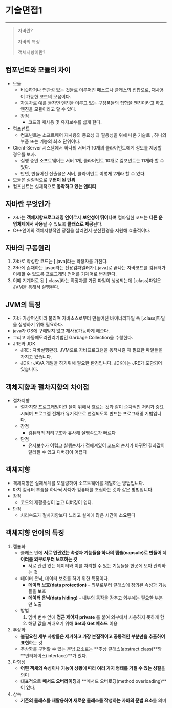  

# 기술면접1

---

> 자바란?
>
> 자바의 특징 
>
> 객체지향이란? 

## 컴포넌트와 모듈의 차이

- 모듈 
  - 비슷하거나 연관성 있는 것들로 이루어진 메소드나 클래스의 집합으로, 재사용이 가능한 코드의 모음이다.
  - 자동차로 예를 들자면 엔진을 이루고 있는 구성품들의 집합을 엔진이라고 하고 엔진을 모듈이라고 할 수 있다. 
  - 장점
    - 코드의 재사용 및 유지보수를 쉽게 한다. 
- 컴포넌트 
  - 컴포넌트는 소프트웨어 재사용의 중요성 과 필용성을 위해 나온 기술로 , 하나의 부품 또는 기능의 최소 단위이다. 
- Client-Server 시스템에서 하나의 서버가 10개의 클라이언트에게 정보를 제공할 경우를 보자.
  - 실행 중인 소프트웨어는 서버 1개, 클라어언트 10개로 컴포넌트는 11개라 할 수 있다.
  - 반면, 만들어진 산출물은 서버, 클라이언트 이렇게 2개라 할 수 있다.
- 모듈은 실질적으로 **구현이 된 단위**
- 컴포넌트는 실제적으로 **동작하고 있는 엔티티** 



## 자바란 무엇인가

- 자바는 **객체지향프로그래밍 언어**로서 **보안성이 뛰어나며** 컴파일한 코드는 **다른 운영체제에서 사용**될 수 있도록 **클래스로 제공**된다. 
-  C++언어의 객체지향적인 장점을 살리면서 분산환경을 지원해 효율적이다.



## 자바의 구동원리

1. 자바로 작성한 코드는 [.java]라는 확장자를 가진다.
2.  자바에 존재하는 javac라는 전용컴파일러가 [.java]로 끝나는 자바코드를 컴퓨터가 이해할 수 있도록 프로그래밍 언어를 기계어로 변경한다.
3. 이떄 기계어로 된 [.class]라는 확장자를 가진 파일이 생성되는데 [.class]파일은 JVM을 통해서 실행된다. 



## JVM의 특징

- 자바 가상머신이라 불리며 자바소스로부터 만들어진 바이너리파일 즉 [.class]파일을 실행하기 위해 필요하다.
- java가 OS에 구애받지 않고 재사용가능하게 해준다.
- 그리고 자동메모리관리기법인 Garbage Collection을 수행한다.
- JRE와 JDK
  - JRE : 자바실행환경. JVM으로 자바프로그램을 동작시킬 때 필요한 파일들을 가지고 있습니다.
  - JDK : JAVA 개발을 하기위해 필요한 환경입니다. JDK에는 JRE가 포함되어 있습니다.



## 객체지향과 절차지향의 차이점

- 절차지향
  - 절차지향 프로그래밍이란 물이 위에서 흐르는 것과 같이 순차적인 처리가 중요시되며 프로그램 전체가 유기적으로 연결되도록 만드는 프로그래밍 기법입니다. 
  - 장점
    - 컴퓨터의 처리구조와 유사해 실행속도가 빠르다
  - 단점
    - 유지보수가 어렵고 실행순서가 정해져있어 코드의 순서가 바뀌면 결과값이 달라질 수 있고 디버깅이 어렵다



## 객체지향

- 객체지향은 실제세계를 모델링하여 소프트웨어를 개발하는 방법입니다.
- 마치 컴퓨터 부품을 하나씩 사다가 컴퓨터를 조립하는 것과 같은 방법입니다.
- 장점
  - 코드의 재활용성이 높고 디버깅이 쉽다.
- 단점
  - 처리속도가 절차지향보다 느리고 설계에 많은 시간이 소요된다



## 객체지향 언어의 특징

1. 캡슐화
   - 클래스 안에 **서로 연관있는 속성과 기능들을 하나의 캡슐(capsule)로 만들어 데이터를 외부로부터 보호하는 것**
     - 서로 관련 있는 데이터와 이를 처리할 수 있는 기능들을 한곳에 모아 관리하는 것
   - 데이터 은닉, 데이터 보호를 하기 위한 특징이다. 
     - **데이터 보호(data protection)** – 외부로부터 클래스에 정의된 속성과 기능들을 보호
     - **데이터 은닉(data hiding)** – 내부의 동작을 감추고 외부에는 필요한 부분만 노출
   - 방법
     1. 멤버 변수 앞에 **접근 제어자 private** 를 붙여 외부에서 사용하지 못하게 함 
     2. 해당 값을 꺼내오기 위해 **Set과 Get 메소드** 이용 
2. 추상화
   - **불필요한 세부 사항들은 제거하고 가장 본질적이고 공통적인 부분만을 추출하여 표현**하는 것 
   - 추상화를 구현할 수 있는 문법 요소로는 **추상 클래스(abstract class)**와 **인터페이스(interface)**가 있다.
3. 다형성
   - **어떤 객체의 속성이나 기능이 상황에 따라 여러 가지 형태를 가질 수 있는 성질**을 의미
   - 대표적으로 **메서드 오버라이딩**과 **메서드 오버로딩(method overloading)**이 있다.
4. 상속
   -  **기존의 클래스를 재활용하여 새로운 클래스를 작성하는 자바의 문법 요소**를 의미